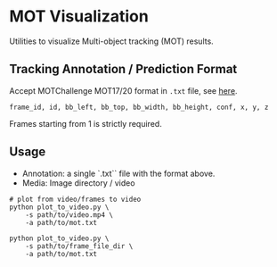 # MOT Visualization

Utilities to visualize Multi-object tracking (MOT) results.

## Tracking Annotation / Prediction Format

Accept MOTChallenge MOT17/20 format in `.txt` file, see [here](https://motchallenge.net/instructions/).

```text
frame_id, id, bb_left, bb_top, bb_width, bb_height, conf, x, y, z
```

Frames starting from 1 is strictly required.

## Usage

- Annotation: a single `.txt`` file with the format above.
- Media: Image directory / video

```angular2html
# plot from video/frames to video
python plot_to_video.py \
    -s path/to/video.mp4 \
    -a path/to/mot.txt

python plot_to_video.py \
    -s path/to/frame_file_dir \
    -a path/to/mot.txt
```
